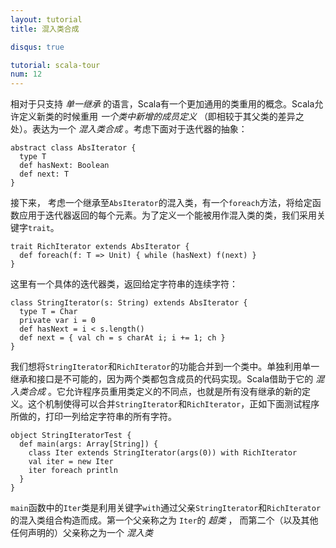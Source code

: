 ```yaml
---
layout: tutorial
title: 混入类合成

disqus: true

tutorial: scala-tour
num: 12
---
```


相对于只支持 _单一继承_ 的语言，Scala有一个更加通用的类重用的概念。Scala允许定义新类的时候重用 _一个类中新增的成员定义_ （即相较于其父类的差异之处）。表达为一个 _混入类合成_ 。考虑下面对于迭代器的抽象：

    abstract class AbsIterator {
      type T
      def hasNext: Boolean
      def next: T
    }

接下来， 考虑一个继承至`AbsIterator`的混入类，有一个`foreach`方法，将给定函数应用于迭代器返回的每个元素。为了定义一个能被用作混入类的类，我们采用关键字`trait`。
 
    trait RichIterator extends AbsIterator {
      def foreach(f: T => Unit) { while (hasNext) f(next) }
    }

这里有一个具体的迭代器类，返回给定字符串的连续字符：
 
    class StringIterator(s: String) extends AbsIterator {
      type T = Char
      private var i = 0
      def hasNext = i < s.length()
      def next = { val ch = s charAt i; i += 1; ch }
    }

我们想将`StringIterator`和`RichIterator`的功能合并到一个类中。单独利用单一继承和接口是不可能的，因为两个类都包含成员的代码实现。Scala借助于它的 _混入类合成_ 。它允许程序员重用类定义的不同点，也就是所有没有继承的新的定义。这个机制使得可以合并`StringIterator`和`RichIterator`，正如下面测试程序所做的，打印一列给定字符串的所有字符。
 
    object StringIteratorTest {
      def main(args: Array[String]) {
        class Iter extends StringIterator(args(0)) with RichIterator
        val iter = new Iter
        iter foreach println
      }
    }

`main`函数中的`Iter`类是利用关键字`with`通过父亲`StringIterator`和`RichIterator`的混入类组合构造而成。第一个父亲称之为 `Iter`的 _超类_ ， 而第二个（以及其他任何声明的）父亲称之为一个 _混入类_